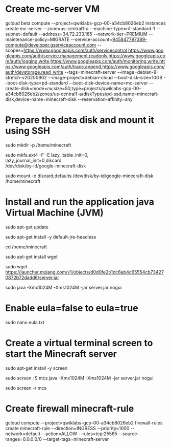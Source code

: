 # Create mc-server VM
gcloud beta compute --project=qwiklabs-gcp-00-a34cb8026eb2 instances create mc-server --zone=us-central1-a --machine-type=n1-standard-1 --subnet=default --address=34.72.233.185 --network-tier=PREMIUM --maintenance-policy=MIGRATE --service-account=945847787389-compute@developer.gserviceaccount.com --scopes=https://www.googleapis.com/auth/servicecontrol,https://www.googleapis.com/auth/service.management.readonly,https://www.googleapis.com/auth/logging.write,https://www.googleapis.com/auth/monitoring.write,https://www.googleapis.com/auth/trace.append,https://www.googleapis.com/auth/devstorage.read_write --tags=minecraft-server --image=debian-9-stretch-v20200902 --image-project=debian-cloud --boot-disk-size=10GB --boot-disk-type=pd-standard --boot-disk-device-name=mc-server --create-disk=mode=rw,size=50,type=projects/qwiklabs-gcp-00-a34cb8026eb2/zones/us-central1-a/diskTypes/pd-ssd,name=minecraft-disk,device-name=minecraft-disk --reservation-affinity=any

# Prepare the data disk and mount it using SSH
sudo mkdir -p /home/minecraft

sudo mkfs.ext4 -F -E lazy_itable_init=0,\
lazy_journal_init=0,discard \
/dev/disk/by-id/google-minecraft-disk

sudo mount -o discard,defaults /dev/disk/by-id/google-minecraft-disk /home/minecraft

# Install and run the application java Virtual Machine (JVM)
sudo apt-get update

sudo apt-get install -y default-jre-headless

cd /home/minecraft

sudo apt-get install wget

sudo wget https://launcher.mojang.com/v1/objects/d0d0fe2b1dc6ab4c65554cb734270872b72dadd6/server.jar

sudo java -Xmx1024M -Xms1024M -jar server.jar nogui

# Enable eula=false to eula=true
sudo nano eula.txt

# Create a virtual terminal screen to start the Minecraft server
sudo apt-get install -y screen

sudo screen -S mcs java -Xmx1024M -Xms1024M -jar server.jar nogui

sudo screen -r mcs

# Create firewall minecraft-rule
gcloud compute --project=qwiklabs-gcp-00-a34cb8026eb2 firewall-rules create minecraft-rule --direction=INGRESS --priority=1000 --network=default --action=ALLOW --rules=tcp:25565 --source-ranges=0.0.0.0/0 --target-tags=minecraft-server


